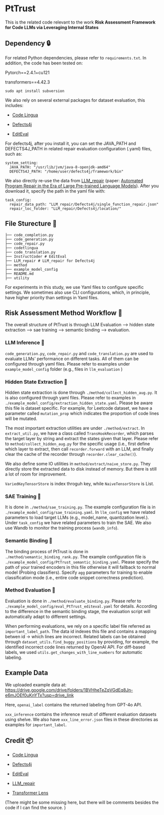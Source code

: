 # PtTrust 

This is the related code relevant to the work **Risk Assessment Framework for Code LLMs via Leveraging Internal States**

## Dependency :lock:

For related Python dependencies, please refer to ``requirements.txt``. In addition, the code has been tested on:

Pytorch==2.4.1+cu121

transformers==4.42.3

```
sudo apt install subversion
```

We also rely on several external packages for dataset evaluation, this includes:

- [Code Lingua](https://github.com/codetlingua/codetlingua)

- [Defects4j](https://github.com/rjust/defects4j)

- [EditEval](https://github.com/qishenghu/InstructCoder)

For defects4j, after you install it, you can set the JAVA_PATH and DEFECTS4J_PATH in related repair evaluation configuration (.yaml) files, such as:

```
system_setting:
  JAVA_PATH: "/usr/lib/jvm/java-8-openjdk-amd64"
  DEFECTS4J_PATH: "/home/user/defects4j/framework/bin"
```

We also directly re-use the data from [LLM_repair](https://zenodo.org/records/7592886) (paper: [Automated Program Repair in the Era of Large Pre-trained Language Models](https://lingming.cs.illinois.edu/publications/icse2023a.pdf)). After you download it, specify the path in the yaml file with:

```
task_config:
  repair_data_path: "LLM_repair/Defects4j/single_function_repair.json"
  repair_loc_folder: "LLM_repair/Defects4j/location/"
```


## File Sturecture :construction:

```
├── code_completion.py
├── code_generation.py
├── code_repair.py
├── codetlingua
├── code_translation.py
├── InstructCoder # EditEval
├── LLM_repair # LLM_repair for Defects4j
├── method
├── example_model_config
├── README.md
├── utility
```

For experiments in this study, we use Yaml files to configure specific settings. We sometimes also use CLI configurations, which, in principle, have higher priority than settings in Yaml files.

## Risk Assessment Method Workflow :art:

The overall structure of PtTrust is through LLM Evaluation --> hidden state extraction --> sae training --> semantic binding --> evaluation.

### LLM Inference :racehorse:

``code_generation.py``,  ``code_repair.py`` and ``code_translation.py`` are used to evaluate LLMs' performance on different tasks. All of them can be configured through yaml files. Please refer to examples under `example_model_config` folder (e.g., files in `llm_evaluation` )

### Hidden State Extraction :wrench:

Hidden state extraction is done through ``./method/collect_hidden_aug.py``. It is also configured through yaml files. Please refer to examples in `./example_model_config/extraction_hidden_state.yaml`. Please be aware this file is dataset specific. For example, for Leetcode dataset, we have a parameter called `mutation_prop` which indicates the proportion of code lines will be mutated.

The most important extraction utilities are under ``./method/extract``. In ``extract_util.py``, we have a class called ``TransHookRecorder``, which parses the target layer by string and extract the states given  that layer. Please refer to ``method/collect_hidden_aug.py`` for the specific usage (i.e., first define which layer to extract, then call ``recorder.forward`` with an LLM, and finally clear the cache of the recorder through ``recorder.clear_cache()``). 

We also define some IO utilities in `method/extract/naive_store.py`. They directly store the extracted data to disk instead of memory. But there is still a lot of room for improvement. 

`VariedKeyTensorStore` is index throguh key, while `NaiveTensorStore` is List.

### SAE Training :truck:

It is done in ``./method/sae_training.py``. The example configuration file is in ``./example_model_config/sae_training.yaml``. In ``llm_config`` we have related parameters to load target LLMs (e.g., model_name, quantization level.). Under ``task_config`` we have related parameters to train the SAE. We also use Wandb to monitor the training process (``wandb_info``). 

### Semantic Binding :rocket:

The binding process of PtTrust is done in ``./method/semantic_binding_rank.py``. The example configuration file is ``./example_model_config/PtTrust_semantic_binding.yaml``. Please specify the path of your trained encoders in this file otherwise it will fallback to normal model (Probing classifiers). Specify ``agg`` parameters for training to enable classification mode (i.e., entire code snippet correctness prediction). 

### Method Evaluation :rotating_light:

Evaluation is done in ``./method/evaluate_binding.py``. Please refer to  ``./example_model_config/eval_PtTrust_editeval.yaml`` for details. According to the difference in the semantic binding stage, the evaluation script will automatically adapt to different settings.

When performing evaluations, we rely on a specific label file referred as `important_label_path`. The data id indexes this file and contains a mapping betwen id -> which lines are incorrect. Related labels can be obtained through ``dataset_utils.find_buggy_positions`` by providing, for example, the identified incorrect code lines returned by OpenAI API. For diff-based labels, we used `utils.get_changes_with_line_numbers` for automatic labeling.

## Example Data

We uploaded example data at: https://drive.google.com/drive/folders/1BVHheTeZqVGdEq8Jn-e6mJOEf0uKnYTx?usp=drive_link

Here, `openai_label` contains the returned labeling from GPT-4o API.

`xxx_inference` contains the inference result of different evaluation datasets using shelve. We also have `xxx_line_error.json` files in these directories as examples for `important_label`.

## Credit :package:

- [Code Lingua](https://github.com/codetlingua/codetlingua)

- [Defects4j](https://github.com/rjust/defects4j)

- [EditEval](https://github.com/qishenghu/InstructCoder)

- [LLM_repair](https://zenodo.org/records/7592886)

- [Transformer Lens](https://github.com/TransformerLensOrg/TransformerLens)

(There might be some missing here, but there will be comments besides the code if I can find the source. )





